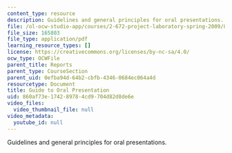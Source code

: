 ```yaml
---
content_type: resource
description: Guidelines and general principles for oral presentations.
file: /ol-ocw-studio-app/courses/2-672-project-laboratory-spring-2009/860af73e174289784cd9704d82d8de6e_labmanual2.pdf
file_size: 165803
file_type: application/pdf
learning_resource_types: []
license: https://creativecommons.org/licenses/by-nc-sa/4.0/
ocw_type: OCWFile
parent_title: Reports
parent_type: CourseSection
parent_uid: 0efba94d-64b2-cbfb-4346-0684ec064a4d
resourcetype: Document
title: Guide to Oral Presentation
uid: 860af73e-1742-8978-4cd9-704d82d8de6e
video_files:
  video_thumbnail_file: null
video_metadata:
  youtube_id: null
---
```

Guidelines and general principles for oral presentations.